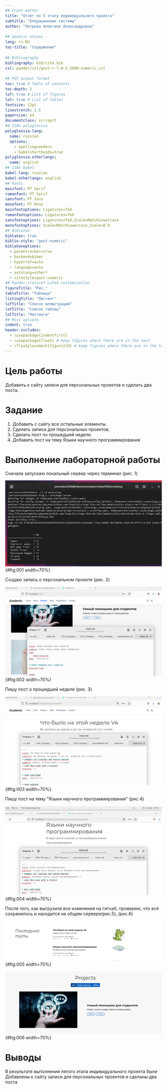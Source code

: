 ```yaml
---
## Front matter
title: "Отчёт по 5 этапу индивидуального проекта"
subtitle: "Операционные системы"
author: "Петрова Алевтина Александровна"

## Generic otions
lang: ru-RU
toc-title: "Содержание"

## Bibliography
bibliography: bib/cite.bib
csl: pandoc/csl/gost-r-7-0-5-2008-numeric.csl

## Pdf output format
toc: true # Table of contents
toc-depth: 2
lof: true # List of figures
lot: true # List of tables
fontsize: 12pt
linestretch: 1.5
papersize: a4
documentclass: scrreprt
## I18n polyglossia
polyglossia-lang:
  name: russian
  options:
	- spelling=modern
	- babelshorthands=true
polyglossia-otherlangs:
  name: english
## I18n babel
babel-lang: russian
babel-otherlangs: english
## Fonts
mainfont: PT Serif
romanfont: PT Serif
sansfont: PT Sans
monofont: PT Mono
mainfontoptions: Ligatures=TeX
romanfontoptions: Ligatures=TeX
sansfontoptions: Ligatures=TeX,Scale=MatchLowercase
monofontoptions: Scale=MatchLowercase,Scale=0.9
## Biblatex
biblatex: true
biblio-style: "gost-numeric"
biblatexoptions:
  - parentracker=true
  - backend=biber
  - hyperref=auto
  - language=auto
  - autolang=other*
  - citestyle=gost-numeric
## Pandoc-crossref LaTeX customization
figureTitle: "Рис."
tableTitle: "Таблица"
listingTitle: "Листинг"
lofTitle: "Список иллюстраций"
lotTitle: "Список таблиц"
lolTitle: "Листинги"
## Misc options
indent: true
header-includes:
  - \usepackage{indentfirst}
  - \usepackage{float} # keep figures where there are in the text
  - \floatplacement{figure}{H} # keep figures where there are in the text
---
```


# Цель работы

Добавить к сайту записи для персональных проектов и сделать два поста.

# Задание

1. Добавить с сайту все остальные элементы.
2. Сделать записи для персональных проектов.
3. Сделать пост по прошедшей неделе.
4. Добавить пост на тему Языки научного программирования





# Выполнение лабораторной работы

Сначала запускаю локальный сервер через терминал (рис. 1)

![Запуск локального сервера](image/1.png){#fig:001 width=70%}

Создаю запись о персональном проекте (рис. 2)

![Создание записи](image/2.png){#fig:002 width=70%}

Пишу пост о прошедшей неделе (рис. 3)

![Написание поста](image/3.png){#fig:003 width=70%}

Пишу пост на тему "Языки научного программирования" (рис.4)

![Написание поста](image/4.png){#fig:004 width=70%}

После того, как выгрузила все изменения на гитхаб, проверяю, что всё сохранилось и находится на общем сервере(рис.5), (рис.6)

![Проверка](image/5.png){#fig:005 width=70%}

![Проверка](image/6.png){#fig:006 width=70%}


# Выводы

В результате выполнения пятого этапа индивидуального проекта были Добавлены к сайту записи для персональных проектов и сделаны два поста



